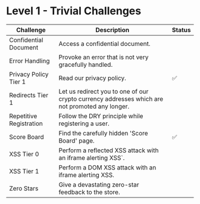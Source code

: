 # Level 1 - Trivial Challenges

| Challenge | Description | Status |
| --- | --- | --- |
| Confidential Document | Access a confidential document. | 
| Error Handling | Provoke an error that is not very gracefully handled. | 
| Privacy Policy Tier 1 | Read our privacy policy. | :white_check_mark:
| Redirects Tier 1 | Let us redirect you to one of our crypto currency addresses which are not promoted any longer. | 
| Repetitive Registration | Follow the DRY principle while registering a user. | 
| Score Board | Find the carefully hidden 'Score Board' page. | :white_check_mark:
| XSS Tier 0 | Perform a reflected XSS attack with an iframe alerting XSS`. | 
| XSS Tier 1 | Perform a DOM XSS attack with an iframe alerting XSS. | 
| Zero Stars | Give a devastating zero-star feedback to the store. | 

